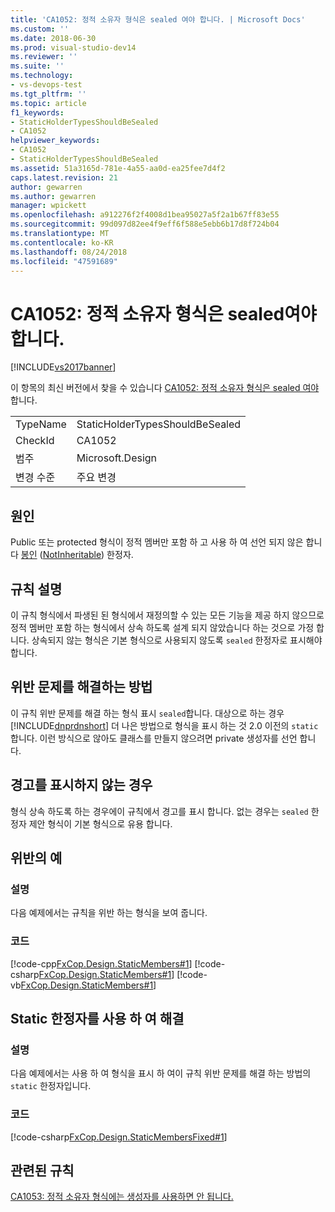 ```yaml
---
title: 'CA1052: 정적 소유자 형식은 sealed 여야 합니다. | Microsoft Docs'
ms.custom: ''
ms.date: 2018-06-30
ms.prod: visual-studio-dev14
ms.reviewer: ''
ms.suite: ''
ms.technology:
- vs-devops-test
ms.tgt_pltfrm: ''
ms.topic: article
f1_keywords:
- StaticHolderTypesShouldBeSealed
- CA1052
helpviewer_keywords:
- CA1052
- StaticHolderTypesShouldBeSealed
ms.assetid: 51a3165d-781e-4a55-aa0d-ea25fee7d4f2
caps.latest.revision: 21
author: gewarren
ms.author: gewarren
manager: wpickett
ms.openlocfilehash: a912276f2f4008d1bea95027a5f2a1b67ff83e55
ms.sourcegitcommit: 99d097d82ee4f9eff6f588e5ebb6b17d8f724b04
ms.translationtype: MT
ms.contentlocale: ko-KR
ms.lasthandoff: 08/24/2018
ms.locfileid: "47591689"
---
```

# <a name="ca1052-static-holder-types-should-be-sealed"></a>CA1052: 정적 소유자 형식은 sealed여야 합니다.
[!INCLUDE[vs2017banner](../includes/vs2017banner.md)]

이 항목의 최신 버전에서 찾을 수 있습니다 [CA1052: 정적 소유자 형식은 sealed 여야](https://docs.microsoft.com/visualstudio/code-quality/ca1052-static-holder-types-should-be-sealed)합니다.

|||
|-|-|
|TypeName|StaticHolderTypesShouldBeSealed|
|CheckId|CA1052|
|범주|Microsoft.Design|
|변경 수준|주요 변경|

## <a name="cause"></a>원인
 Public 또는 protected 형식이 정적 멤버만 포함 하 고 사용 하 여 선언 되지 않은 합니다 [봉인](http://msdn.microsoft.com/library/8e4ed5d3-10be-47db-9488-0da2008e6f3f) ([NotInheritable](http://msdn.microsoft.com/library/5c4da7c9-9562-4653-a947-1972e992f9f9)) 한정자.

## <a name="rule-description"></a>규칙 설명
 이 규칙 형식에서 파생된 된 형식에서 재정의할 수 있는 모든 기능을 제공 하지 않으므로 정적 멤버만 포함 하는 형식에서 상속 하도록 설계 되지 않았습니다 하는 것으로 가정 합니다. 상속되지 않는 형식은 기본 형식으로 사용되지 않도록 `sealed` 한정자로 표시해야 합니다.

## <a name="how-to-fix-violations"></a>위반 문제를 해결하는 방법
 이 규칙 위반 문제를 해결 하는 형식 표시 `sealed`합니다. 대상으로 하는 경우 [!INCLUDE[dnprdnshort](../includes/dnprdnshort-md.md)] 더 나은 방법으로 형식을 표시 하는 것 2.0 이전의 `static`합니다. 이런 방식으로 않아도 클래스를 만들지 않으려면 private 생성자를 선언 합니다.

## <a name="when-to-suppress-warnings"></a>경고를 표시하지 않는 경우
 형식 상속 하도록 하는 경우에이 규칙에서 경고를 표시 합니다. 없는 경우는 `sealed` 한정자 제안 형식이 기본 형식으로 유용 합니다.

## <a name="example-of-a-violation"></a>위반의 예

### <a name="description"></a>설명
 다음 예제에서는 규칙을 위반 하는 형식을 보여 줍니다.

### <a name="code"></a>코드
 [!code-cpp[FxCop.Design.StaticMembers#1](../snippets/cpp/VS_Snippets_CodeAnalysis/FxCop.Design.StaticMembers/cpp/FxCop.Design.StaticMembers.cpp#1)]
 [!code-csharp[FxCop.Design.StaticMembers#1](../snippets/csharp/VS_Snippets_CodeAnalysis/FxCop.Design.StaticMembers/cs/FxCop.Design.StaticMembers.cs#1)]
 [!code-vb[FxCop.Design.StaticMembers#1](../snippets/visualbasic/VS_Snippets_CodeAnalysis/FxCop.Design.StaticMembers/vb/FxCop.Design.StaticMembers.vb#1)]

## <a name="fix-with-the-static-modifier"></a>Static 한정자를 사용 하 여 해결

### <a name="description"></a>설명
 다음 예제에서는 사용 하 여 형식을 표시 하 여이 규칙 위반 문제를 해결 하는 방법의 `static` 한정자입니다.

### <a name="code"></a>코드
 [!code-csharp[FxCop.Design.StaticMembersFixed#1](../snippets/csharp/VS_Snippets_CodeAnalysis/FxCop.Design.StaticMembersFixed/cs/FxCop.Design.StaticMembersFixed.cs#1)]

## <a name="related-rules"></a>관련된 규칙
 [CA1053: 정적 소유자 형식에는 생성자를 사용하면 안 됩니다.](../code-quality/ca1053-static-holder-types-should-not-have-constructors.md)



